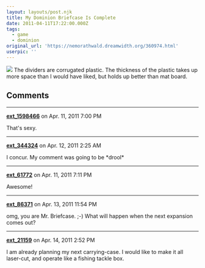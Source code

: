 ```yaml
---
layout: layouts/post.njk
title: My Dominion Briefcase Is Complete
date: 2011-04-11T17:22:00.000Z
tags:
  - game
  - dominion
original_url: 'https://nemorathwald.dreamwidth.org/360974.html'
userpic: ''
---
```

![](https://lh3.googleusercontent.com/_ENXtTKU9j1A/TaM4aWwmxjI/AAAAAAAAIic/Sbakp-XEnsY/s400/briefcasestorage.jpg) The dividers are corrugated plastic. The thickness of the plastic takes up more space than I would have liked, but holds up better than mat board.

## Comments

---

**[ext_1598466](https://www.dreamwidth.org/users/ext_1598466)** on Apr. 11, 2011 7:00 PM

That's sexy.

---

**[ext_344324](https://www.dreamwidth.org/users/ext_344324)** on Apr. 12, 2011 2:25 AM

I concur. My comment was going to be \*drool\*

---

**[ext_61772](https://www.dreamwidth.org/users/ext_61772)** on Apr. 11, 2011 7:11 PM

Awesome!

---

**[ext_86371](https://www.dreamwidth.org/users/ext_86371)** on Apr. 13, 2011 11:54 PM

omg, you are Mr. Briefcase. ;-) What will happen when the next expansion comes out?

---

**[ext_21159](https://www.dreamwidth.org/users/ext_21159)** on Apr. 14, 2011 2:52 PM

I am already planning my next carrying-case. I would like to make it all laser-cut, and operate like a fishing tackle box.
